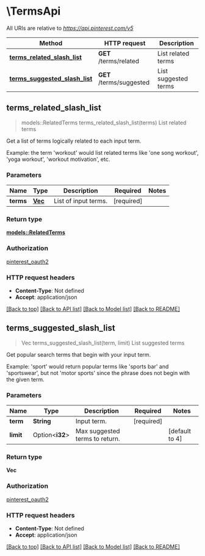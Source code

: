 # \TermsApi

All URIs are relative to *https://api.pinterest.com/v5*

Method | HTTP request | Description
------------- | ------------- | -------------
[**terms_related_slash_list**](TermsApi.md#terms_related_slash_list) | **GET** /terms/related | List related terms
[**terms_suggested_slash_list**](TermsApi.md#terms_suggested_slash_list) | **GET** /terms/suggested | List suggested terms



## terms_related_slash_list

> models::RelatedTerms terms_related_slash_list(terms)
List related terms

Get a list of terms logically related to each input term. <p/> Example: the term 'workout' would list related terms like 'one song workout', 'yoga workout', 'workout motivation', etc.

### Parameters


Name | Type | Description  | Required | Notes
------------- | ------------- | ------------- | ------------- | -------------
**terms** | [**Vec<String>**](String.md) | List of input terms. | [required] |

### Return type

[**models::RelatedTerms**](RelatedTerms.md)

### Authorization

[pinterest_oauth2](../README.md#pinterest_oauth2)

### HTTP request headers

- **Content-Type**: Not defined
- **Accept**: application/json

[[Back to top]](#) [[Back to API list]](../README.md#documentation-for-api-endpoints) [[Back to Model list]](../README.md#documentation-for-models) [[Back to README]](../README.md)


## terms_suggested_slash_list

> Vec<String> terms_suggested_slash_list(term, limit)
List suggested terms

Get popular search terms that begin with your input term. <p/> Example: 'sport' would return popular terms like 'sports bar' and 'sportswear', but not 'motor sports' since the phrase does not begin with the given term.

### Parameters


Name | Type | Description  | Required | Notes
------------- | ------------- | ------------- | ------------- | -------------
**term** | **String** | Input term. | [required] |
**limit** | Option<**i32**> | Max suggested terms to return. |  |[default to 4]

### Return type

**Vec<String>**

### Authorization

[pinterest_oauth2](../README.md#pinterest_oauth2)

### HTTP request headers

- **Content-Type**: Not defined
- **Accept**: application/json

[[Back to top]](#) [[Back to API list]](../README.md#documentation-for-api-endpoints) [[Back to Model list]](../README.md#documentation-for-models) [[Back to README]](../README.md)


